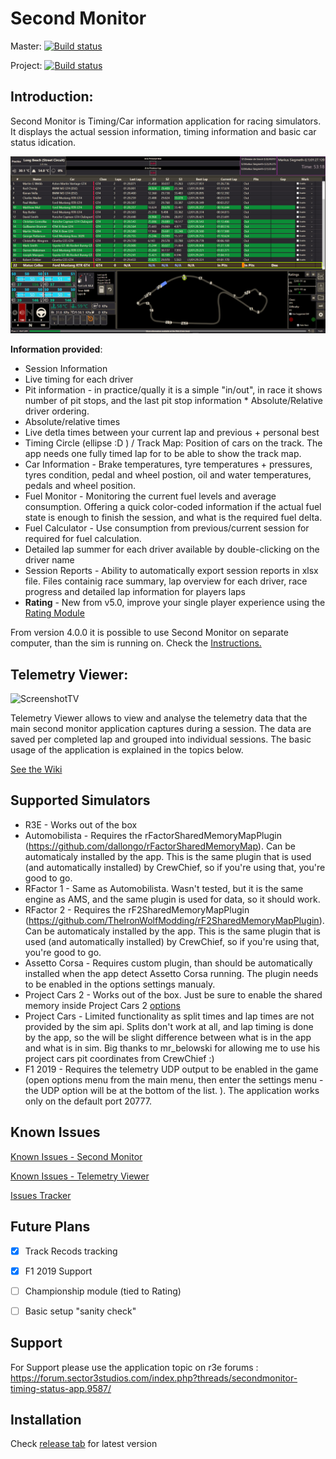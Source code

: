 # Second Monitor

Master: [![Build status](https://ci.appveyor.com/api/projects/status/9a6pw8no49n8irip/branch/master?svg=true)](https://ci.appveyor.com/project/Winzarten/secondmonitor/branch/master)

Project: [![Build status](https://ci.appveyor.com/api/projects/status/9a6pw8no49n8irip?svg=true)](https://ci.appveyor.com/project/Winzarten/secondmonitor)

## Introduction:

Second Monitor is Timing/Car information application for racing simulators. It displays the actual session information, timing information and basic car status idication.

![Screenshot](/_githubStuff/SecondMonitor.png)

**Information provided**:
* Session Information  
* Live timing  for each driver
* Pit information - in practice/qually it is a simple "in/out", in race it shows number of pit stops, and the last pit stop information  * Absolute/Relative driver ordering.
* Absolute/relative times 
* Live detla times between your current lap and previous + personal best
* Timing Circle (ellipse :D ) / Track Map: Position of cars on the track. The app needs one fully timed lap for to be able to show the track map. 
* Car Information - Brake temperatures, tyre temperatures + pressures, tyres condition, pedal and wheel postion, oil and water temperatures, pedals and wheel position.
* Fuel Monitor - Monitoring the current fuel levels and average consumption. Offering a quick color-coded information if the actual fuel state is enough to finish the session, and what is the required fuel delta.
* Fuel Calculator - Use consumption from previous/current session for required for fuel calculation.  
* Detailed lap summer for each driver available by double-clicking on the driver name
* Session Reports - Ability to automatically export session reports in xlsx file. Files containig race summary, lap overview for each driver, race progress and detailed lap information for players laps
* **Rating**  - New from v5.0, improve your single player experience using the [Rating Module](https://gitlab.com/winzarten/SecondMonitor/wikis/Rating-Tutorial)

From version 4.0.0 it is possible to use Second Monitor on separate computer, than the sim is running on.
Check the [Instructions.](https://gitlab.com/winzarten/SecondMonitor/wikis/Setting-up-Second-Monitor-on-separate-computer) 
  
## Telemetry Viewer:
  ![ScreenshotTV](/_githubStuff/TelemetryViewer/TelemetryViewer.png)


Telemetry Viewer allows to view and analyse the telemetry data that the main second monitor application captures during a session. The data are saved per completed lap and grouped into individual sessions. The basic usage of the application is explained in the topics below.

[See the Wiki](https://gitlab.com/winzarten/SecondMonitor/wikis/home)
  
## Supported Simulators
* R3E - Works out of the box
* Automobilista - Requires the rFactorSharedMemoryMapPlugin (https://github.com/dallongo/rFactorSharedMemoryMap). Can be automaticaly installed by the app. This is the same plugin that is used (and automatically installed) by CrewChief, so if you're using that, you're good to go.
* RFactor 1 - Same as Automobilista. Wasn't tested, but it is the same engine as AMS, and the same plugin is used for data, so it should work.
* RFactor 2 - Requires the rF2SharedMemoryMapPlugin (https://github.com/TheIronWolfModding/rF2SharedMemoryMapPlugin). Can be automaticaly installed by the app. This is the same plugin that is used (and automatically installed) by CrewChief, so if you're using that, you're good to go.
* Assetto Corsa - Requires custom plugin, than should be automatically installed when the app detect Assetto Corsa running. The plugin needs to be enabled in the options settings manualy. 
* Project Cars 2 - Works out of the box. Just be sure to enable the shared memory inside Project Cars 2 [options](http://www.eksimracing.com/f-a-q/configure-project-cars-to-use-shared-memory/)
* Project Cars - Limited functionality as split times and lap times are not provided by the sim api. Splits don't work at all, and lap timing is done by the app, so the will be slight difference between what is in the app and what is in sim. Big thanks to mr_belowski for allowing me to use his project cars pit coordinates from CrewChief :)
* F1 2019 - Requires the telemetry UDP output to be enabled in the game (open options menu from the main menu, then enter the settings menu - the UDP option will be at the bottom of the list. ). The application works only on the default port 20777.

## Known Issues
[Known Issues - Second Monitor](https://gitlab.com/Winzarten/SecondMonitor/wikis/Known-Issues)

[Known Issues - Telemetry Viewer](https://gitlab.com/Winzarten/SecondMonitor/wikis/Known-Issues-(Telemetry-Viewer))

[Issues Tracker](https://gitlab.com/winzarten/SecondMonitor/issues) 


## Future Plans   
 - [x] Track Recods tracking
 - [x] F1 2019 Support
 - [ ] Championship module (tied to Rating)
 - [ ] Basic setup "sanity check"
 
 
## Support
For Support please use the application topic on r3e forums : https://forum.sector3studios.com/index.php?threads/secondmonitor-timing-status-app.9587/
 

## Installation

Check [release tab](https://gitlab.com/winzarten/SecondMonitor/releases) for latest version
